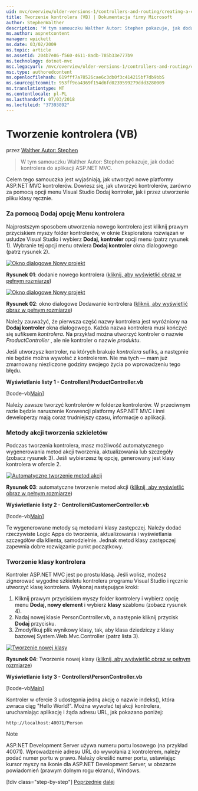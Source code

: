 ```yaml
---
uid: mvc/overview/older-versions-1/controllers-and-routing/creating-a-controller-vb
title: Tworzenie kontrolera (VB) | Dokumentacja firmy Microsoft
author: StephenWalther
description: 'W tym samouczku Walther Autor: Stephen pokazuje, jak dodać kontrolera do aplikacji ASP.NET MVC.'
ms.author: aspnetcontent
manager: wpickett
ms.date: 03/02/2009
ms.topic: article
ms.assetid: 204b7e86-f560-4611-8adb-785b33e777b9
ms.technology: dotnet-mvc
msc.legacyurl: /mvc/overview/older-versions-1/controllers-and-routing/creating-a-controller-vb
msc.type: authoredcontent
ms.openlocfilehash: 619fff7a78526cae6c3db0f3c414215bf7db9bb5
ms.sourcegitcommit: 953ff9ea4369f154d6fd0239599279ddd3280009
ms.translationtype: MT
ms.contentlocale: pl-PL
ms.lasthandoff: 07/03/2018
ms.locfileid: "37393892"
---
```

<a name="creating-a-controller-vb"></a>Tworzenie kontrolera (VB)
====================
przez [Walther Autor: Stephen](https://github.com/StephenWalther)

> W tym samouczku Walther Autor: Stephen pokazuje, jak dodać kontrolera do aplikacji ASP.NET MVC.


Celem tego samouczka jest wyjaśniają, jak utworzyć nowe platformy ASP.NET MVC kontrolerów. Dowiesz się, jak utworzyć kontrolerów, zarówno za pomocą opcji menu Visual Studio Dodaj kontroler, jak i przez utworzenie pliku klasy ręcznie.

### <a name="using-the-add-controller-menu-option"></a>Za pomocą Dodaj opcję Menu kontrolera

Najprostszym sposobem utworzenia nowego kontrolera jest kliknij prawym przyciskiem myszy folder kontrolerów, w oknie Eksploratora rozwiązań w usłudze Visual Studio i wybierz **Dodaj, kontroler** opcji menu (patrz rysunek 1). Wybranie tej opcji menu otwiera **Dodaj kontroler** okna dialogowego (patrz rysunek 2).


[![Okno dialogowe Nowy projekt](creating-a-controller-vb/_static/image1.jpg)](creating-a-controller-vb/_static/image1.png)

**Rysunek 01**: dodanie nowego kontrolera ([kliknij, aby wyświetlić obraz w pełnym rozmiarze](creating-a-controller-vb/_static/image2.png))


[![Okno dialogowe Nowy projekt](creating-a-controller-vb/_static/image2.jpg)](creating-a-controller-vb/_static/image3.png)

**Rysunek 02**: okno dialogowe Dodawanie kontrolera ([kliknij, aby wyświetlić obraz w pełnym rozmiarze](creating-a-controller-vb/_static/image4.png))


Należy zauważyć, że pierwsza część nazwy kontrolera jest wyróżniony na **Dodaj kontroler** okna dialogowego. Każda nazwa kontrolera musi kończyć się sufiksem *kontrolera*. Na przykład można utworzyć kontroler o nazwie *ProductController* , ale nie kontroler o nazwie *produktu*.


Jeśli utworzysz kontroler, na których brakuje *kontrolera* sufiks, a następnie nie będzie można wywołać z kontrolerem. Nie ma tych — mam już zmarnowany niezliczone godziny swojego życia po wprowadzeniu tego błędu.


**Wyświetlanie listy 1 - Controllers\ProductController.vb**

[!code-vb[Main](creating-a-controller-vb/samples/sample1.vb)]

Należy zawsze tworzyć kontrolerów w folderze kontrolerów. W przeciwnym razie będzie naruszenie Konwencji platformy ASP.NET MVC i inni deweloperzy mają coraz trudniejszy czasu, informacje o aplikacji.

### <a name="scaffolding-action-methods"></a>Metody akcji tworzenia szkieletów

Podczas tworzenia kontrolera, masz możliwość automatycznego wygenerowania metod akcji tworzenia, aktualizowania lub szczegóły (zobacz rysunek 3). Jeśli wybierzesz tę opcję, generowany jest klasy kontrolera w ofercie 2.


[![Automatyczne tworzenie metod akcji](creating-a-controller-vb/_static/image3.jpg)](creating-a-controller-vb/_static/image5.png)

**Rysunek 03**: automatyczne tworzenie metod akcji ([kliknij, aby wyświetlić obraz w pełnym rozmiarze](creating-a-controller-vb/_static/image6.png))


**Wyświetlanie listy 2 - Controllers\CustomerController.vb**

[!code-vb[Main](creating-a-controller-vb/samples/sample2.vb)]

Te wygenerowane metody są metodami klasy zastępczej. Należy dodać rzeczywiste Logic Apps do tworzenia, aktualizowania i wyświetlania szczegółów dla klienta, samodzielnie. Jednak metod klasy zastępczej zapewnia dobre rozwiązanie punkt początkowy.

### <a name="creating-a-controller-class"></a>Tworzenie klasy kontrolera

Kontroler ASP.NET MVC jest po prostu klasą. Jeśli wolisz, możesz zignorować wygodne szkieletu kontrolera programu Visual Studio i ręcznie utworzyć klasę kontrolera. Wykonaj następujące kroki:

1. Kliknij prawym przyciskiem myszy folder kontrolery i wybierz opcję menu **Dodaj, nowy element** i wybierz **klasy** szablonu (zobacz rysunek 4).
2. Nadaj nowej klasie PersonController.vb, a następnie kliknij przycisk **Dodaj** przycisku.
3. Zmodyfikuj plik wynikowy klasy, tak, aby klasa dziedziczy z klasy bazowej System.Web.Mvc.Controller (patrz lista 3).


[![Tworzenie nowej klasy](creating-a-controller-vb/_static/image4.jpg)](creating-a-controller-vb/_static/image7.png)

**Rysunek 04**: Tworzenie nowej klasy ([kliknij, aby wyświetlić obraz w pełnym rozmiarze](creating-a-controller-vb/_static/image8.png))


**Wyświetlanie listy 3 - Controllers\PersonController.vb**

[!code-vb[Main](creating-a-controller-vb/samples/sample3.vb)]

Kontroler w ofercie 3 udostępnia jedną akcję o nazwie indeks(), która zwraca ciąg "Hello World!". Można wywołać tej akcji kontrolera, uruchamiając aplikację i żąda adresu URL, jak pokazano poniżej:

`http://localhost:40071/Person`

> [!NOTE]
> 
> ASP.NET Development Server używa numeru portu losowego (na przykład 40071). Wprowadzenie adresu URL do wywołania z kontrolerem, należy podać numer portu w prawo. Należy określić numer portu, ustawiając kursor myszy na ikonie dla ASP.NET Development Server, w obszarze powiadomień (prawym dolnym rogu ekranu), Windows.
> 
> [!div class="step-by-step"]
> [Poprzednie](adding-dynamic-content-to-a-cached-page-vb.md)
> [dalej](creating-an-action-vb.md)
